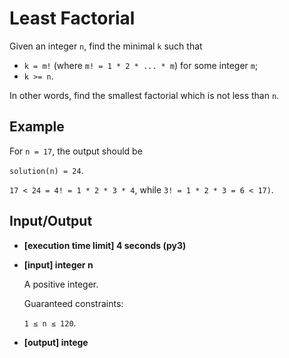 # Least Factorial

Given an integer `n`, find the minimal `k` such that

- `k = m!` (where `m! = 1 * 2 * ... * m`) for some integer `m`;
- `k >= n`.

In other words, find the smallest factorial which is not less than `n`.

## Example

For `n = 17`, the output should be

`solution(n) = 24`.

`17 < 24 = 4! = 1 * 2 * 3 * 4`, while `3! = 1 * 2 * 3 = 6 < 17)`.

## Input/Output

- **[execution time limit] 4 seconds (py3)**

- **[input] integer n**

	A positive integer.

	Guaranteed constraints:

	`1 ≤ n ≤ 120`.

- **[output] intege**

